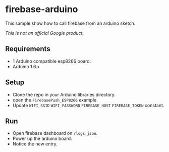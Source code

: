 # firebase-arduino

This sample show how to call firebase from an arduino sketch.

*This is not an official Google product*.

## Requirements

- 1 Arduino compatible esp8266 board.
- Arduino 1.6.x

## Setup

- Clone the repo in your Arduino libraries directory.
- open the `FirebasePush_ESP8266` example.
- Update `WIFI_SSID` `WIFI_PASSWORD` `FIREBASE_HOST` `FIREBASE_TOKEN` constant.

## Run
- Open firebase dashboard on `/logs.json`.
- Power up the arduino board.
- Notice the new entry.
